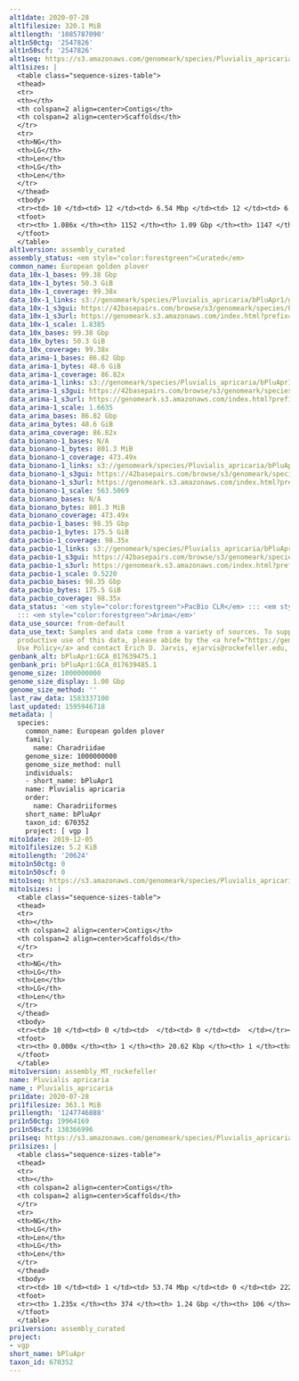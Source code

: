 ```yaml
---
alt1date: 2020-07-28
alt1filesize: 320.1 MiB
alt1length: '1085787090'
alt1n50ctg: '2547826'
alt1n50scf: '2547826'
alt1seq: https://s3.amazonaws.com/genomeark/species/Pluvialis_apricaria/bPluApr1/assembly_curated/bPluApr1.alt.cur.20200728.fasta.gz
alt1sizes: |
  <table class="sequence-sizes-table">
  <thead>
  <tr>
  <th></th>
  <th colspan=2 align=center>Contigs</th>
  <th colspan=2 align=center>Scaffolds</th>
  </tr>
  <tr>
  <th>NG</th>
  <th>LG</th>
  <th>Len</th>
  <th>LG</th>
  <th>Len</th>
  </tr>
  </thead>
  <tbody>
  <tr><td> 10 </td><td> 12 </td><td> 6.54 Mbp </td><td> 12 </td><td> 6.54 Mbp </td></tr><tr><td> 20 </td><td> 29 </td><td> 5.08 Mbp </td><td> 29 </td><td> 5.08 Mbp </td></tr><tr><td> 30 </td><td> 51 </td><td> 3.79 Mbp </td><td> 51 </td><td> 3.79 Mbp </td></tr><tr><td> 40 </td><td> 80 </td><td> 3.09 Mbp </td><td> 80 </td><td> 3.09 Mbp </td></tr><tr style="background-color:#cccccc;"><td> 50 </td><td> 116 </td><td> 2.55 Mbp </td><td> 116 </td><td> 2.55 Mbp </td></tr><tr><td> 60 </td><td> 159 </td><td> 2.09 Mbp </td><td> 159 </td><td> 2.09 Mbp </td></tr><tr><td> 70 </td><td> 212 </td><td> 1.71 Mbp </td><td> 212 </td><td> 1.71 Mbp </td></tr><tr><td> 80 </td><td> 282 </td><td> 1.21 Mbp </td><td> 282 </td><td> 1.21 Mbp </td></tr><tr><td> 90 </td><td> 378 </td><td> 0.85 Mbp </td><td> 378 </td><td> 0.85 Mbp </td></tr><tr><td> 100 </td><td> 540 </td><td> 443.27 Kbp </td><td> 540 </td><td> 443.27 Kbp </td></tr></tbody>
  <tfoot>
  <tr><th> 1.086x </th><th> 1152 </th><th> 1.09 Gbp </th><th> 1147 </th><th> 1.09 Gbp </th></tr>
  </tfoot>
  </table>
alt1version: assembly_curated
assembly_status: <em style="color:forestgreen">Curated</em>
common_name: European golden plover
data_10x-1_bases: 99.38 Gbp
data_10x-1_bytes: 50.3 GiB
data_10x-1_coverage: 99.38x
data_10x-1_links: s3://genomeark/species/Pluvialis_apricaria/bPluApr1/genomic_data/10x/<br>
data_10x-1_s3gui: https://42basepairs.com/browse/s3/genomeark/species/Pluvialis_apricaria/bPluApr1/genomic_data/10x/
data_10x-1_s3url: https://genomeark.s3.amazonaws.com/index.html?prefix=species/Pluvialis_apricaria/bPluApr1/genomic_data/10x/
data_10x-1_scale: 1.8385
data_10x_bases: 99.38 Gbp
data_10x_bytes: 50.3 GiB
data_10x_coverage: 99.38x
data_arima-1_bases: 86.82 Gbp
data_arima-1_bytes: 48.6 GiB
data_arima-1_coverage: 86.82x
data_arima-1_links: s3://genomeark/species/Pluvialis_apricaria/bPluApr1/genomic_data/arima/<br>
data_arima-1_s3gui: https://42basepairs.com/browse/s3/genomeark/species/Pluvialis_apricaria/bPluApr1/genomic_data/arima/
data_arima-1_s3url: https://genomeark.s3.amazonaws.com/index.html?prefix=species/Pluvialis_apricaria/bPluApr1/genomic_data/arima/
data_arima-1_scale: 1.6635
data_arima_bases: 86.82 Gbp
data_arima_bytes: 48.6 GiB
data_arima_coverage: 86.82x
data_bionano-1_bases: N/A
data_bionano-1_bytes: 801.3 MiB
data_bionano-1_coverage: 473.49x
data_bionano-1_links: s3://genomeark/species/Pluvialis_apricaria/bPluApr1/genomic_data/bionano/<br>
data_bionano-1_s3gui: https://42basepairs.com/browse/s3/genomeark/species/Pluvialis_apricaria/bPluApr1/genomic_data/bionano/
data_bionano-1_s3url: https://genomeark.s3.amazonaws.com/index.html?prefix=species/Pluvialis_apricaria/bPluApr1/genomic_data/bionano/
data_bionano-1_scale: 563.5069
data_bionano_bases: N/A
data_bionano_bytes: 801.3 MiB
data_bionano_coverage: 473.49x
data_pacbio-1_bases: 98.35 Gbp
data_pacbio-1_bytes: 175.5 GiB
data_pacbio-1_coverage: 98.35x
data_pacbio-1_links: s3://genomeark/species/Pluvialis_apricaria/bPluApr1/genomic_data/pacbio/<br>
data_pacbio-1_s3gui: https://42basepairs.com/browse/s3/genomeark/species/Pluvialis_apricaria/bPluApr1/genomic_data/pacbio/
data_pacbio-1_s3url: https://genomeark.s3.amazonaws.com/index.html?prefix=species/Pluvialis_apricaria/bPluApr1/genomic_data/pacbio/
data_pacbio-1_scale: 0.5220
data_pacbio_bases: 98.35 Gbp
data_pacbio_bytes: 175.5 GiB
data_pacbio_coverage: 98.35x
data_status: '<em style="color:forestgreen">PacBio CLR</em> ::: <em style="color:forestgreen">10x</em>
  ::: <em style="color:forestgreen">Arima</em>'
data_use_source: from-default
data_use_text: Samples and data come from a variety of sources. To support fair and
  productive use of this data, please abide by the <a href="https://genome10k.soe.ucsc.edu/data-use-policies/">Data
  Use Policy</a> and contact Erich D. Jarvis, ejarvis@rockefeller.edu, with any questions.
genbank_alt: bPluApr1:GCA_017639475.1
genbank_pri: bPluApr1:GCA_017639485.1
genome_size: 1000000000
genome_size_display: 1.00 Gbp
genome_size_method: ''
last_raw_data: 1583337100
last_updated: 1595946718
metadata: |
  species:
    common_name: European golden plover
    family:
      name: Charadriidae
    genome_size: 1000000000
    genome_size_method: null
    individuals:
    - short_name: bPluApr1
    name: Pluvialis apricaria
    order:
      name: Charadriiformes
    short_name: bPluApr
    taxon_id: 670352
    project: [ vgp ]
mito1date: 2019-12-05
mito1filesize: 5.2 KiB
mito1length: '20624'
mito1n50ctg: 0
mito1n50scf: 0
mito1seq: https://s3.amazonaws.com/genomeark/species/Pluvialis_apricaria/bPluApr1/assembly_MT_rockefeller/bPluApr1.MT.20191205.fasta.gz
mito1sizes: |
  <table class="sequence-sizes-table">
  <thead>
  <tr>
  <th></th>
  <th colspan=2 align=center>Contigs</th>
  <th colspan=2 align=center>Scaffolds</th>
  </tr>
  <tr>
  <th>NG</th>
  <th>LG</th>
  <th>Len</th>
  <th>LG</th>
  <th>Len</th>
  </tr>
  </thead>
  <tbody>
  <tr><td> 10 </td><td> 0 </td><td>  </td><td> 0 </td><td>  </td></tr><tr><td> 20 </td><td> 0 </td><td>  </td><td> 0 </td><td>  </td></tr><tr><td> 30 </td><td> 0 </td><td>  </td><td> 0 </td><td>  </td></tr><tr><td> 40 </td><td> 0 </td><td>  </td><td> 0 </td><td>  </td></tr><tr style="background-color:#cccccc;"><td> 50 </td><td> 0 </td><td style="background-color:#ff8888;">  </td><td> 0 </td><td style="background-color:#ff8888;">  </td></tr><tr><td> 60 </td><td> 0 </td><td>  </td><td> 0 </td><td>  </td></tr><tr><td> 70 </td><td> 0 </td><td>  </td><td> 0 </td><td>  </td></tr><tr><td> 80 </td><td> 0 </td><td>  </td><td> 0 </td><td>  </td></tr><tr><td> 90 </td><td> 0 </td><td>  </td><td> 0 </td><td>  </td></tr><tr><td> 100 </td><td> 0 </td><td>  </td><td> 0 </td><td>  </td></tr></tbody>
  <tfoot>
  <tr><th> 0.000x </th><th> 1 </th><th> 20.62 Kbp </th><th> 1 </th><th> 20.62 Kbp </th></tr>
  </tfoot>
  </table>
mito1version: assembly_MT_rockefeller
name: Pluvialis apricaria
name_: Pluvialis_apricaria
pri1date: 2020-07-28
pri1filesize: 363.1 MiB
pri1length: '1247746888'
pri1n50ctg: 19964169
pri1n50scf: 130366996
pri1seq: https://s3.amazonaws.com/genomeark/species/Pluvialis_apricaria/bPluApr1/assembly_curated/bPluApr1.pri.cur.20200728.fasta.gz
pri1sizes: |
  <table class="sequence-sizes-table">
  <thead>
  <tr>
  <th></th>
  <th colspan=2 align=center>Contigs</th>
  <th colspan=2 align=center>Scaffolds</th>
  </tr>
  <tr>
  <th>NG</th>
  <th>LG</th>
  <th>Len</th>
  <th>LG</th>
  <th>Len</th>
  </tr>
  </thead>
  <tbody>
  <tr><td> 10 </td><td> 1 </td><td> 53.74 Mbp </td><td> 0 </td><td> 222.69 Mbp </td></tr><tr><td> 20 </td><td> 3 </td><td> 33.19 Mbp </td><td> 0 </td><td> 222.69 Mbp </td></tr><tr><td> 30 </td><td> 7 </td><td> 26.50 Mbp </td><td> 1 </td><td> 170.65 Mbp </td></tr><tr><td> 40 </td><td> 11 </td><td> 23.37 Mbp </td><td> 2 </td><td> 130.37 Mbp </td></tr><tr style="background-color:#cccccc;"><td> 50 </td><td> 16 </td><td style="background-color:#88ff88;"> 19.96 Mbp </td><td> 2 </td><td style="background-color:#88ff88;"> 130.37 Mbp </td></tr><tr><td> 60 </td><td> 21 </td><td> 16.73 Mbp </td><td> 3 </td><td> 87.94 Mbp </td></tr><tr><td> 70 </td><td> 28 </td><td> 13.66 Mbp </td><td> 5 </td><td> 82.58 Mbp </td></tr><tr><td> 80 </td><td> 35 </td><td> 11.85 Mbp </td><td> 6 </td><td> 73.76 Mbp </td></tr><tr><td> 90 </td><td> 46 </td><td> 7.26 Mbp </td><td> 8 </td><td> 32.00 Mbp </td></tr><tr><td> 100 </td><td> 62 </td><td> 5.29 Mbp </td><td> 11 </td><td> 25.54 Mbp </td></tr></tbody>
  <tfoot>
  <tr><th> 1.235x </th><th> 374 </th><th> 1.24 Gbp </th><th> 106 </th><th> 1.25 Gbp </th></tr>
  </tfoot>
  </table>
pri1version: assembly_curated
project:
- vgp
short_name: bPluApr
taxon_id: 670352
---
```

